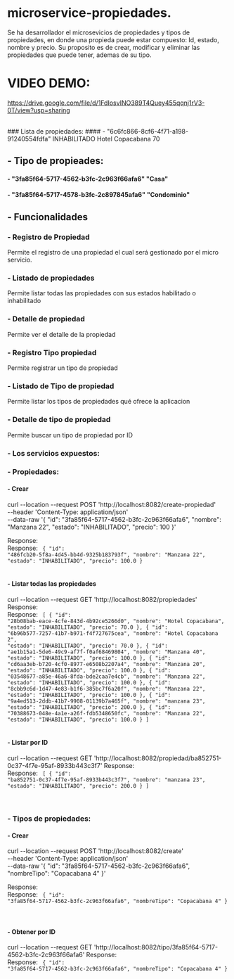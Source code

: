 # microservice-propiedades.
Se ha desarrollador el microsevicios de propiedades y tipos de propiedades, en donde una propieda puede estar compuesto:
Id, estado, nombre y precio.
Su proposito es de crear, modificar y eliminar las propiedades que puede tener, ademas de su tipo.

# VIDEO DEMO:
https://drive.google.com/file/d/1FdIosvINO389T4Quey455qqnj1rV3-0T/view?usp=sharing

<br>
### Lista de propiedades:
#### - "6c6fc866-8cf6-4f71-a198-91240554fdfa" INHABILITADO Hotel Copacabana 70

## - Tipo de propieades:
#### - "3fa85f64-5717-4562-b3fc-2c963f66afa6"	"Casa" 
#### - "3fa85f64-5717-4578-b3fc-2c897845afa6"	"Condominio" 


## - Funcionalidades
### - Registro de Propiedad
Permite el registro de una propiedad el cual será gestionado por el micro servicio.

### - Listado de propiedades
Permite listar todas las propiedades con sus estados habilitado o inhabilitado

### - Detalle de propiedad
Permite ver el detalle de la propiedad

### - Registro Tipo propiedad
Permite registrar un tipo de propiedad

### - Listado de Tipo de propiedad
Permite listar los tipos de propiedades qué ofrece la aplicacion

### - Detalle de tipo de propiedad
Permite buscar un tipo de propiedad por ID

### - Los servicios expuestos:
### - Propiedades:
#### - Crear
curl --location --request POST 'http://localhost:8082/create-propiedad' \
--header 'Content-Type: application/json' \
--data-raw '{
  "id": "3fa85f64-5717-4562-b3fc-2c963f66afa6",
  "nombre": "Manzana 22",
  "estado": "INHABILITADO",
  "precio": 100
}'

Response:
<br>
Response:
<code>
{
    "id": "486fcb20-5f8a-4d45-bb4d-9325b183793f",
    "nombre": "Manzana 22",
    "estado": "INHABILITADO",
    "precio": 100.0
}
</code>
<br>
<br>

#### - Listar todas las propiedades
curl --location --request GET 'http://localhost:8082/propiedades'
Response:
<br>
Response:
<code>
[
    {
        "id": "28b08bab-eace-4cfe-843d-4b92ce5266d0",
        "nombre": "Hotel Copacabana",
        "estado": "INHABILITADO",
        "precio": 70.0
    },
    {
        "id": "6b96b577-7257-41b7-b971-f4f727675cea",
        "nombre": "Hotel Copacabana 2",
        "estado": "INHABILITADO",
        "precio": 70.0
    },
    {
        "id": "ae1b15a1-5de6-49c9-af7f-f0af68469804",
        "nombre": "Manzana 40",
        "estado": "INHABILITADO",
        "precio": 100.0
    },
    {
        "id": "cd6aa3eb-b720-4cf0-8977-e6508b2207a4",
        "nombre": "Manzana 20",
        "estado": "INHABILITADO",
        "precio": 100.0
    },
    {
        "id": "03548677-a85e-46a6-8fda-bde2caa7e4cb",
        "nombre": "Manzana 22",
        "estado": "INHABILITADO",
        "precio": 100.0
    },
    {
        "id": "8cbb9c6d-1d47-4e83-b1f6-385bc7f6a20f",
        "nombre": "Manzana 22",
        "estado": "INHABILITADO",
        "precio": 100.0
    },
    {
        "id": "9a4ed513-2ddb-41b7-9908-01139b7a465f",
        "nombre": "manzana 23",
        "estado": "INHABILITADO",
        "precio": 200.0
    },
    {
        "id": "70388673-048e-4a1e-a26f-fdb5348650fc",
        "nombre": "Manzana 22",
        "estado": "INHABILITADO",
        "precio": 100.0
    }
]
</code>
<br>
<br>
#### - Listar por ID
curl --location --request GET 'http://localhost:8082/propiedad/ba852751-0c37-4f7e-95af-8933b443c3f7'
Response:
<br>
Response:
<code>
[
    {
        "id": "ba852751-0c37-4f7e-95af-8933b443c3f7",
        "nombre": "manzana 23",
        "estado": "INHABILITADO",
        "precio": 200.0
    }
]
</code>
<br>
<br>
<br>


### - Tipos de propiedades:
#### - Crear
curl --location --request POST 'http://localhost:8082/create' \
--header 'Content-Type: application/json' \
--data-raw '{
  "id": "3fa85f64-5717-4562-b3fc-2c963f66afa6",
  "nombreTipo": "Copacabana 4"
}'

Response:
<br>
Response:
<code>
{
    "id": "3fa85f64-5717-4562-b3fc-2c963f66afa6",
    "nombreTipo": "Copacabana 4"
}
</code>
<br>
<br>

#### - Obtener por ID
curl --location --request GET 'http://localhost:8082/tipo/3fa85f64-5717-4562-b3fc-2c963f66afa6'
Response:
<br>
Response:
<code>
{
    "id": "3fa85f64-5717-4562-b3fc-2c963f66afa6",
    "nombreTipo": "Copacabana 4"
}
</code>
<br>
<br>

